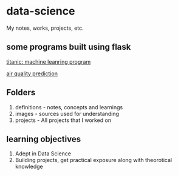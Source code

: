# data-science
My notes, works, projects, etc. 

## some programs built using flask 

[titanic: machine leanring program](https://github.com/anildhage/titanic)

[air quality prediction](https://github.com/anildhage/Air-Quality-Data-Science)


## Folders

1. definitions - notes, concepts and learnings 
2. images - sources used for understanding
3. projects - All projects that I worked on


## learning objectives
1. Adept in Data Science
2. Building projects, get practical exposure along with theorotical knowledge